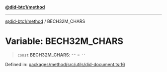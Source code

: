 [**@did-btc1/method**](../README.md)

***

[@did-btc1/method](../globals.md) / BECH32M\_CHARS

# Variable: BECH32M\_CHARS

> `const` **BECH32M\_CHARS**: `""` = `''`

Defined in: [packages/method/src/utils/did-document.ts:16](https://github.com/dcdpr/did-btc1-js/blob/751aedd75738c26882a2149e644ae32b9e424707/packages/method/src/utils/did-document.ts#L16)
